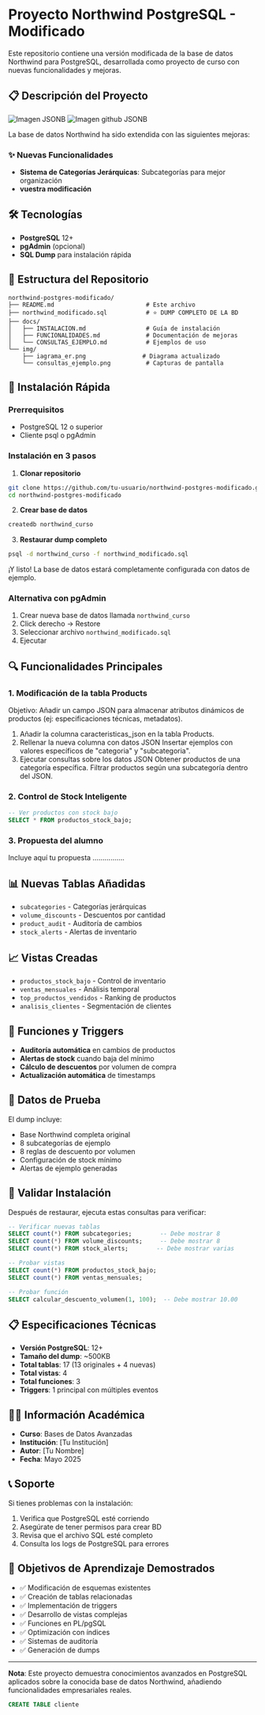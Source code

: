 # Proyecto Northwind PostgreSQL - Modificado

Este repositorio contiene una versión modificada de la base de datos Northwind para PostgreSQL, desarrollada como proyecto de curso con nuevas funcionalidades y mejoras.

## 📋 Descripción del Proyecto

![Imagen JSONB](./img/images.png)
![Imagen github JSONB](./img/github_image.png)

La base de datos Northwind ha sido extendida con las siguientes mejoras:

### ✨ Nuevas Funcionalidades

- **Sistema de Categorías Jerárquicas**: Subcategorías para mejor organización
- **vuestra modificación**

## 🛠️ Tecnologías

- **PostgreSQL** 12+ 
- **pgAdmin** (opcional)
- **SQL Dump** para instalación rápida

## 📁 Estructura del Repositorio

```
northwind-postgres-modificado/
├── README.md                          # Este archivo
├── northwind_modificado.sql           # ⭐ DUMP COMPLETO DE LA BD
├── docs/
│   ├── INSTALACION.md                 # Guía de instalación
│   ├── FUNCIONALIDADES.md             # Documentación de mejoras
│   └── CONSULTAS_EJEMPLO.md           # Ejemplos de uso
└── img/
    ├── iagrama_er.png                # Diagrama actualizado
    └── consultas_ejemplo.png          # Capturas de pantalla
```

## 🚀 Instalación Rápida

### Prerrequisitos
- PostgreSQL 12 o superior
- Cliente psql o pgAdmin

### Instalación en 3 pasos

1. **Clonar repositorio**
```bash
git clone https://github.com/tu-usuario/northwind-postgres-modificado.git
cd northwind-postgres-modificado
```

2. **Crear base de datos**
```bash
createdb northwind_curso
```

3. **Restaurar dump completo**
```bash
psql -d northwind_curso -f northwind_modificado.sql
```

¡Y listo! La base de datos estará completamente configurada con datos de ejemplo.

### Alternativa con pgAdmin
1. Crear nueva base de datos llamada `northwind_curso`
2. Click derecho → Restore
3. Seleccionar archivo `northwind_modificado.sql`
4. Ejecutar

## 🔍 Funcionalidades Principales

### 1. Modificación de la tabla Products

Objetivo: Añadir un campo JSON para almacenar atributos dinámicos de productos (ej: especificaciones técnicas, metadatos).

1. Añadir la columna caracteristicas_json en la tabla Products.
2. Rellenar la nueva columna con datos JSON
Insertar ejemplos con valores específicos de "categoria" y "subcategoria".
3. Ejecutar consultas sobre los datos JSON
    Obtener productos de una categoría específica.
    Filtrar productos según una subcategoría dentro del JSON.


### 2. Control de Stock Inteligente
```sql
-- Ver productos con stock bajo
SELECT * FROM productos_stock_bajo;
```


### 3. Propuesta del alumno

Incluye aquí tu propuesta
................



## 📊 Nuevas Tablas Añadidas 

- `subcategories` - Categorías jerárquicas
- `volume_discounts` - Descuentos por cantidad
- `product_audit` - Auditoría de cambios
- `stock_alerts` - Alertas de inventario

## 📈 Vistas Creadas

- `productos_stock_bajo` - Control de inventario
- `ventas_mensuales` - Análisis temporal
- `top_productos_vendidos` - Ranking de productos
- `analisis_clientes` - Segmentación de clientes

## 🔧 Funciones y Triggers

- **Auditoría automática** en cambios de productos
- **Alertas de stock** cuando baja del mínimo
- **Cálculo de descuentos** por volumen de compra
- **Actualización automática** de timestamps

## 📝 Datos de Prueba

El dump incluye:
- Base Northwind completa original
- 8 subcategorías de ejemplo
- 8 reglas de descuento por volumen
- Configuración de stock mínimo
- Alertas de ejemplo generadas

## 🧪 Validar Instalación

Después de restaurar, ejecuta estas consultas para verificar:

```sql
-- Verificar nuevas tablas
SELECT count(*) FROM subcategories;        -- Debe mostrar 8
SELECT count(*) FROM volume_discounts;     -- Debe mostrar 8
SELECT count(*) FROM stock_alerts;        -- Debe mostrar varias

-- Probar vistas
SELECT count(*) FROM productos_stock_bajo;
SELECT count(*) FROM ventas_mensuales;

-- Probar función
SELECT calcular_descuento_volumen(1, 100);  -- Debe mostrar 10.00
```

## 📋 Especificaciones Técnicas

- **Versión PostgreSQL**: 12+
- **Tamaño del dump**: ~500KB
- **Total tablas**: 17 (13 originales + 4 nuevas)
- **Total vistas**: 4
- **Total funciones**: 3
- **Triggers**: 1 principal con múltiples eventos

## 👨‍🎓 Información Académica

- **Curso**: Bases de Datos Avanzadas
- **Institución**: [Tu Institución]
- **Autor**: [Tu Nombre]
- **Fecha**: Mayo 2025

## 📞 Soporte

Si tienes problemas con la instalación:

1. Verifica que PostgreSQL esté corriendo
2. Asegúrate de tener permisos para crear BD
3. Revisa que el archivo SQL esté completo
4. Consulta los logs de PostgreSQL para errores

## 🎯 Objetivos de Aprendizaje Demostrados

- ✅ Modificación de esquemas existentes
- ✅ Creación de tablas relacionadas
- ✅ Implementación de triggers
- ✅ Desarrollo de vistas complejas
- ✅ Funciones en PL/pgSQL
- ✅ Optimización con índices
- ✅ Sistemas de auditoría
- ✅ Generación de dumps

---

**Nota**: Este proyecto demuestra conocimientos avanzados en PostgreSQL aplicados sobre la conocida base de datos Northwind, añadiendo funcionalidades empresariales reales.

```sql
CREATE TABLE cliente
```

